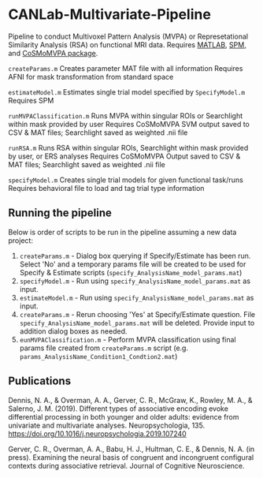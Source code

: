 # CANLab-Multivariate-Pipeline
Pipeline to conduct Multivoxel Pattern Analysis (MVPA) or Represetational Similarity Analysis (RSA) on functional MRI data. Requires [MATLAB](https://www.mathworks.com/products/matlab.html), [SPM](https://www.fil.ion.ucl.ac.uk/spm/), and [CoSMoMVPA package](http://www.cosmomvpa.org/).


```createParams.m```
Creates parameter MAT file with all information
Requires AFNI for mask transformation from standard space

```estimateModel.m```
Estimates single trial model specified by ```SpecifyModel.m```
Requires SPM

```runMVPAClassification.m```
Runs MVPA within singular ROIs or Searchlight within mask provided by user
Requires CoSMoMVPA
SVM output saved to CSV & MAT files; Searchlight saved as weighted .nii file

```runRSA.m```
Runs RSA within singular ROIs, Searchlight within mask provided by user, or ERS analyses
Requires CoSMoMVPA
Output saved to CSV & MAT files; Searchlight saved as weighted .nii file

```specifyModel.m```
Creates single trial models for given functional task/runs
Requires behavioral file to load and tag trial type information

## Running the pipeline
Below is order of scripts to be run in the pipeline assuming a new data project:


1. ```createParams.m```          - Dialog box querying if Specify/Estimate has been run. Select 'No' and a temporary params file will be created to be used for Specify & Estimate scripts (```specify_AnalysisName_model_params.mat```)
2. ```specifyModel.m```          - Run using ```specify_AnalysisName_model_params.mat``` as input.
3. ```estimateModel.m```         - Run using ```specify_AnalysisName_model_params.mat``` as input.
4. ```createParams.m```          - Rerun choosing 'Yes' at Specify/Estimate question. File ```specify_AnalysisName_model_params.mat``` will be deleted. Provide input to addition dialog boxes as needed.
5. ```eunMVPAClassification.m``` - Perform MVPA classification using final params file created from ```createParams.m``` script (e.g. ```params_AnalysisName_Condition1_Condtion2.mat```)


## Publications
Dennis, N. A., & Overman, A. A., Gerver, C. R., McGraw, K., Rowley, M. A., & Salerno, J. M. (2019). Different types of associative encoding evoke differential processing in both younger and older adults: evidence from univariate and multivariate analyses. Neuropsychologia, 135. https://doi.org/10.1016/j.neuropsychologia.2019.107240

Gerver, C. R., Overman, A. A., Babu, H. J., Hultman, C. E., & Dennis, N. A. (in press). Examining the neural basis of congruent and incongruent configural contexts during associative retrieval. Journal of Cognitive Neuroscience.

